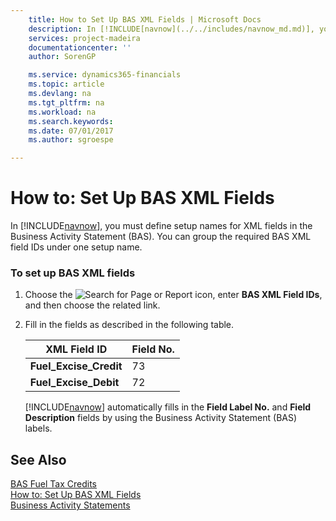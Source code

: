 ```yaml
---
    title: How to Set Up BAS XML Fields | Microsoft Docs
    description: In [!INCLUDE[navnow](../../includes/navnow_md.md)], you must define setup names for XML fields in the Business Activity Statement (BAS). You can group the required BAS XML field IDs under one setup name.
    services: project-madeira
    documentationcenter: ''
    author: SorenGP

    ms.service: dynamics365-financials
    ms.topic: article
    ms.devlang: na
    ms.tgt_pltfrm: na
    ms.workload: na
    ms.search.keywords:
    ms.date: 07/01/2017
    ms.author: sgroespe

---
```

# How to: Set Up BAS XML Fields
In [!INCLUDE[navnow](../../includes/navnow_md.md)], you must define setup names for XML fields in the Business Activity Statement (BAS). You can group the required BAS XML field IDs under one setup name.  
  
### To set up BAS XML fields  
  
1.  Choose the ![Search for Page or Report](media/ui-search/search_small.png "Search for Page or Report icon") icon, enter **BAS XML Field IDs**, and then choose the related link.  
  
2.  Fill in the fields as described in the following table.  
  
    |**XML Field ID**|**Field No.**|  
    |----------------------|-------------------|  
    |**Fuel_Excise_Credit**|73|  
    |**Fuel_Excise_Debit**|72|  
  
     [!INCLUDE[navnow](../../includes/navnow_md.md)] automatically fills in the **Field Label No.** and **Field Description** fields by using the Business Activity Statement (BAS) labels.  
  
## See Also  
 [BAS Fuel Tax Credits](bas-fuel-tax-credits.md)   
 [How to: Set Up BAS XML Fields]()   
 [Business Activity Statements](business-activity-statements.md)